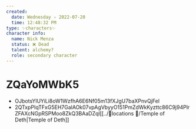 ```yaml
---
created:
  date: Wednesday ✧ 2022-07-20
  time: 12:48:32 PM
type: ✨characters✨
character info:
  name: Nick Menza
  status: ❌ Dead
  talent: alchemy?
  role: secondary character
---
```


# ZQaYoMWbK5

* OJbotsYlUYiLi8oW1WzfhA6E6Nf05m13fXJgU7baXPnvQjFel
* 2QTxpPIqTFxG5EH7GalAOk07vpAgVbyyO151PmZdWkKyzttc86C9j94PlrZFAXcNGpRSPMoo8ZkQ3BAaDZql[[../📍locations 📍/Temple of Deth|Temple of Deth]]
